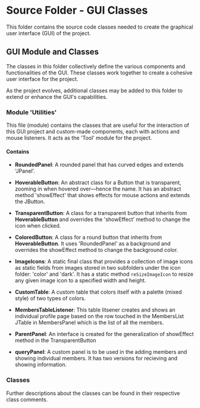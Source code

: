 # Source Folder - GUI Classes

This folder contains the source code classes needed to create the graphical user interface (GUI) of the project.

## GUI Module and Classes

The classes in this folder collectively define the various components and functionalities of the GUI. These classes work together to create a cohesive user interface for the project.

As the project evolves, additional classes may be added to this folder to extend or enhance the GUI's capabilities.

### Module 'Utilities'
This file (module) contains the classes that are useful for the interaction of this GUI project and custom-made components, each with actions and mouse listeners. It acts as the 'Tool' module for the project.

#### Contains

- **RoundedPanel**: A rounded panel that has curved edges and extends 'JPanel'.

- **HoverableButton**: An abstract class for a Button that is transparent, zooming in when hovered over—hence the name. It has an abstract method 'showEffect' that shows effects for mouse actions and extends the JButton.

- **TransparentButton**: A class for a transparent button that inherits from **HoverableButton** and overrides the 'showEffect' method to change the icon when clicked.

- **ColoredButton**: A class for a round button that inherits from **HoverableButton**. It uses 'RoundedPanel' as a background and overrides the showEffect method to change the background color.

- **ImageIcons**: A static final class that provides a collection of image icons as static fields from images stored in two subfolders under the icon folder: 'color' and 'dark'. It has a static method `reSizeImageIcon` to resize any given image icon to a specified width and height.

- **CustomTable**: A custom table that colors itself with a palette (mixed style) of two types of colors.

- **MembersTableListener**: This table litsener creates and shows an individual profile page based on the row touched in the MembersList JTable in MembersPanel which is the list of all the members.

- **ParentPanel**: An interface is created for the generalization of showEffect method in the TransparentButton

- **queryPanel**: A custom panel is to be used in the adding members and showing individual members. It has two versions for recieving and showing information.

### Classes 
Further descriptions about the classes can be found in their respective class comments.
